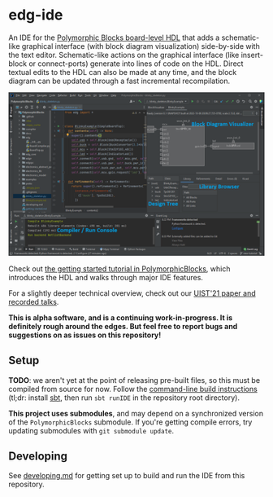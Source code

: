 # edg-ide

An IDE for the [Polymorphic Blocks board-level HDL](https://github.com/BerkeleyHCI/PolymorphicBlocks) that adds a schematic-like graphical interface (with block diagram visualization) side-by-side with the text editor.
Schematic-like actions on the graphical interface (like insert-block or connect-ports) generate into lines of code on the HDL.
Direct textual edits to the HDL can also be made at any time, and the block diagram can be updated through a fast incremental recompilation.

![IDE Screenshot](https://raw.githubusercontent.com/BerkeleyHCI/PolymorphicBlocks/master/docs/ide/overview.png)

Check out [the getting started tutorial in PolymorphicBlocks](https://github.com/BerkeleyHCI/PolymorphicBlocks/blob/master/getting-started.md), which introduces the HDL and walks through major IDE features.

For a slightly deeper technical overview, check out our [UIST'21 paper and recorded talks](https://doi.org/10.1145/3472749.3474804).

**This is alpha software, and is a continuing work-in-progress. It is definitely rough around the edges. But feel free to report bugs and suggestions on as issues on this repository!** 


## Setup

**TODO**: we aren't yet at the point of releasing pre-built files, so this must be compiled from source for now.
Follow the [command-line build instructions](developing.md#build-and-run-from-command-line) (tl;dr: install [sbt](https://www.scala-sbt.org/download.html), then run `sbt runIDE` in the repository root directory).

**This project uses submodules**, and may depend on a synchronized version of the `PolymorphicBlocks` submodule.
If you're getting compile errors, try updating submodules with `git submodule update`. 


## Developing

See [developing.md](developing.md) for getting set up to build and run the IDE from this repository.
